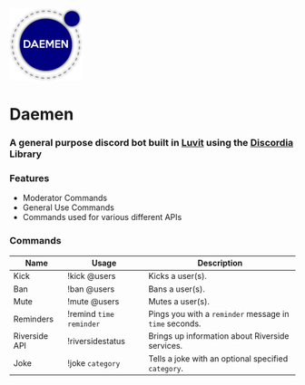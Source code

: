 <img src="./media/images/daemen.png" width=128 />

# Daemen 

### A general purpose discord bot built in [Luvit](https://luvit.io) using the [Discordia](https://github.com/SinisterRectus/Discordia) Library

### Features
* Moderator Commands
* General Use Commands
* Commands used for various different APIs

### Commands
| Name | Usage | Description |
| --- | --- | --- |
| Kick | !kick @users | Kicks a user(s). |
| Ban | !ban @users | Bans a user(s). |
| Mute | !mute @users | Mutes a user(s). |
| Reminders | !remind `time` `reminder` | Pings you with a `reminder` message in `time` seconds. |
| Riverside API | !riversidestatus | Brings up information about Riverside services. |
| Joke | !joke `category` | Tells a joke with an optional specified `category`. |
